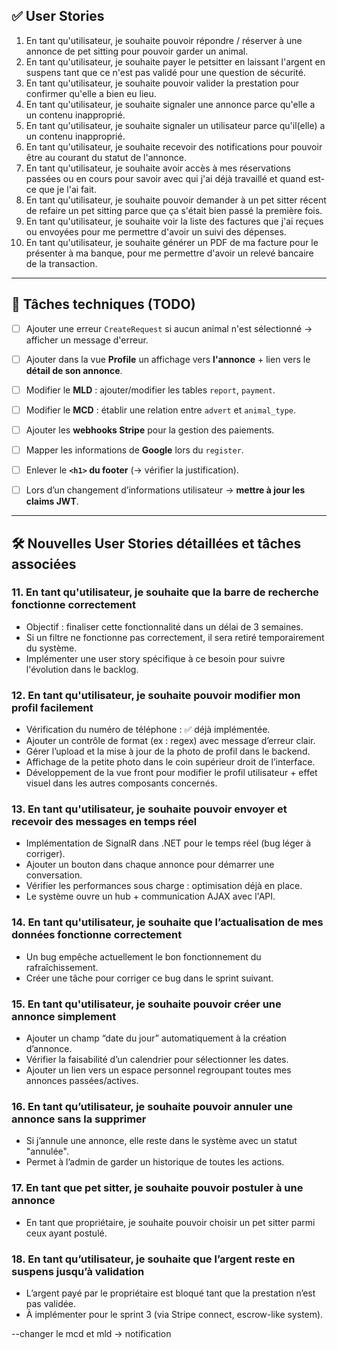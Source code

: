 
## ✅ User Stories

1. En tant qu'utilisateur, je souhaite pouvoir répondre / réserver à une annonce de pet sitting pour pouvoir garder un animal.
2. En tant qu'utilisateur, je souhaite payer le petsitter en laissant l'argent en suspens tant que ce n'est pas validé pour une question de sécurité.
3. En tant qu'utilisateur, je souhaite pouvoir valider la prestation pour confirmer qu'elle a bien eu lieu.
4. En tant qu'utilisateur, je souhaite signaler une annonce parce qu'elle a un contenu inapproprié.
5. En tant qu'utilisateur, je souhaite signaler un utilisateur parce qu'il(elle) a un contenu inapproprié.
6. En tant qu'utilisateur, je souhaite recevoir des notifications pour pouvoir être au courant du statut de l'annonce.
7. En tant qu'utilisateur, je souhaite avoir accès à mes réservations passées ou en cours pour savoir avec qui j'ai déjà travaillé et quand est-ce que je l'ai fait.
8. En tant qu'utilisateur, je souhaite pouvoir demander à un pet sitter récent de refaire un pet sitting parce que ça s'était bien passé la première fois.
9. En tant qu'utilisateur, je souhaite voir la liste des factures que j'ai reçues ou envoyées pour me permettre d'avoir un suivi des dépenses.
10. En tant qu'utilisateur, je souhaite générer un PDF de ma facture pour le présenter à ma banque, pour me permettre d'avoir un relevé bancaire de la transaction.

---

## 🔧 Tâches techniques (TODO)

- [ ] Ajouter une erreur `CreateRequest` si aucun animal n'est sélectionné → afficher un message d'erreur.
- [ ] Ajouter dans la vue **Profile** un affichage vers **l'annonce** + lien vers le **détail de son annonce**.
- [ ] Modifier le **MLD** : ajouter/modifier les tables `report`, `payment`.
- [ ] Modifier le **MCD** : établir une relation entre `advert` et `animal_type`.
- [ ] Ajouter les **webhooks Stripe** pour la gestion des paiements.
- [ ] Mapper les informations de **Google** lors du `register`.
- [ ] Enlever le **`<h1>` du footer** (→ vérifier la justification).
- [ ] Lors d’un changement d’informations utilisateur → **mettre à jour les claims JWT**.


---

## 🛠️ Nouvelles User Stories détaillées et tâches associées

### 11. En tant qu'utilisateur, je souhaite que la barre de recherche fonctionne correctement
- Objectif : finaliser cette fonctionnalité dans un délai de 3 semaines.
- Si un filtre ne fonctionne pas correctement, il sera retiré temporairement du système.
- Implémenter une user story spécifique à ce besoin pour suivre l'évolution dans le backlog.

### 12. En tant qu'utilisateur, je souhaite pouvoir modifier mon profil facilement
- Vérification du numéro de téléphone : ✅ déjà implémentée.
- Ajouter un contrôle de format (ex : regex) avec message d’erreur clair.
- Gérer l’upload et la mise à jour de la photo de profil dans le backend.
- Affichage de la petite photo dans le coin supérieur droit de l’interface.
- Développement de la vue front pour modifier le profil utilisateur + effet visuel dans les autres composants concernés.

### 13. En tant qu'utilisateur, je souhaite pouvoir envoyer et recevoir des messages en temps réel
- Implémentation de SignalR dans .NET pour le temps réel (bug léger à corriger).
- Ajouter un bouton dans chaque annonce pour démarrer une conversation.
- Vérifier les performances sous charge : optimisation déjà en place.
- Le système ouvre un hub + communication AJAX avec l'API.

### 14. En tant qu'utilisateur, je souhaite que l’actualisation de mes données fonctionne correctement
- Un bug empêche actuellement le bon fonctionnement du rafraîchissement.
- Créer une tâche pour corriger ce bug dans le sprint suivant.

### 15. En tant qu'utilisateur, je souhaite pouvoir créer une annonce simplement
- Ajouter un champ “date du jour” automatiquement à la création d’annonce.
- Vérifier la faisabilité d’un calendrier pour sélectionner les dates.
- Ajouter un lien vers un espace personnel regroupant toutes mes annonces passées/actives.

### 16. En tant qu’utilisateur, je souhaite pouvoir annuler une annonce sans la supprimer
- Si j’annule une annonce, elle reste dans le système avec un statut "annulée".
- Permet à l’admin de garder un historique de toutes les actions.

### 17. En tant que pet sitter, je souhaite pouvoir postuler à une annonce
- En tant que propriétaire, je souhaite pouvoir choisir un pet sitter parmi ceux ayant postulé.

### 18. En tant qu’utilisateur, je souhaite que l’argent reste en suspens jusqu’à validation
- L’argent payé par le propriétaire est bloqué tant que la prestation n’est pas validée.
- À implémenter pour le sprint 3 (via Stripe connect, escrow-like system).

--changer le mcd et mld -> notification